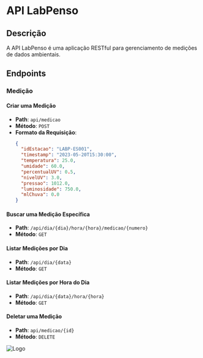 
# API LabPenso

## Descrição

A API LabPenso é uma aplicação RESTful para gerenciamento de medições de dados ambientais.

## Endpoints

### Medição

#### Criar uma Medição

- **Path**: `api/medicao`
- **Método**: `POST`
- **Formato da Requisição**:
  ```json
  {
    "idEstacao": "LABP-ES001",
    "timestamp": "2023-05-20T15:30:00",
    "temperatura": 25.0,
    "umidade": 60.0,
    "percentualUV": 0.5,
    "nivelUV": 3.0,
    "pressao": 1012.0,
    "luminosidade": 750.0,
    "mlChuva": 0.0
  }
  ```

#### Buscar uma Medição Específica

- **Path**: `/api/dia/{dia}/hora/{hora}/medicao/{numero}`
- **Método**: `GET`

#### Listar Medições por Dia

- **Path**: `/api/dia/{data}`
- **Método**: `GET`

#### Listar Medições por Hora do Dia

- **Path**: `/api/dia/{data}/hora/{hora}`
- **Método**: `GET`

#### Deletar uma Medição

- **Path**: `api/medicao/{id}`
- **Método**: `DELETE`



![Logo](https://i.kym-cdn.com/entries/icons/facebook/000/034/167/donny's_theme_cover.jpg)


